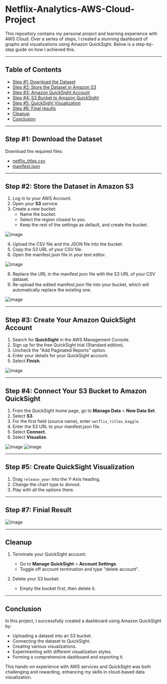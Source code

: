 # Netflix-Analytics-AWS-Cloud-Project

This repository contains my personal project and learning experience with AWS Cloud. Over a series of steps, I created a stunning dashboard of graphs and visualizations using Amazon QuickSight. Below is a step-by-step guide on how I achieved this.

---

## Table of Contents

- [Step #1: Download the Dataset](#step-1-download-the-dataset)
- [Step #2: Store the Dataset in Amazon S3](#step-2-store-the-dataset-in-amazon-s3)
- [Step #3: Amazon QuickSight Account](#step-3-create-amazon-quicksight-account)
- [Step #4: S3 Bucket to Amazon QuickSight](#step-4-connect-s3-bucket-to-amazon-quicksight)
- [Step #5: QuickSight Visualization](#step-5-create-quicksight-visualization)
- [Step #6: Final results](#step-7-final-results)
- [Cleanup](#cleanup)
- [Conclusion](#conclusion)

---

## Step #1: Download the Dataset

Download the required files:
- [netflix_titles.csv](https://github.com/DaudCloud-sudo/Netflix-Analytics-AWS-Cloud-Project/blob/main/netflix_titles.csv) 
- [manifest.json](https://github.com/DaudCloud-sudo/Netflix-Analytics-AWS-Cloud-Project/blob/main/manifest.json) 

---

## Step #2: Store the Dataset in Amazon S3

1. Log in to your AWS Account.
2. Open your **S3** service.
3. Create a new bucket:
    - Name the bucket.
    - Select the region closest to you.
    - Keep the rest of the settings as default, and create the bucket.
  
![image](https://github.com/user-attachments/assets/c477157a-666d-47e1-8874-c87880c91421)

4. Upload the CSV file and the JSON file into the bucket.
5. Copy the S3 URL of your CSV file.
6. Open the manifest.json file in your text editor.

![image](https://github.com/user-attachments/assets/b6b7cb27-702f-4071-9ce9-dbd476caed64)

8. Replace the URL in the manifest.json file with the S3 URL of your CSV dataset.
9. Re-upload the edited manifest.json file into your bucket, which will automatically replace the existing one.

![image](https://github.com/user-attachments/assets/f56bed41-086c-40a2-beb8-2e53e81a1227)

---

## Step #3: Create Your Amazon QuickSight Account

1. Search for **QuickSight** in the AWS Management Console.
2. Sign up for the free QuickSight trial (Standard edition).
3. Uncheck the "Add Paginated Reports" option.
4. Enter your details for your QuickSight account.
5. Select **Finish**.

![image](https://github.com/user-attachments/assets/cf67e0dc-86d0-47ad-aed8-f60125838fd1)

---

## Step #4: Connect Your S3 Bucket to Amazon QuickSight

1. From the QuickSight home page, go to **Manage Data** > **New Data Set**.
2. Select **S3**.
3. For the first field (source name), enter `netflix_titles_kaggle`.
4. Enter the S3 URL to your manifest.json file.
5. Select **Connect**.
6. Select **Visualize**.

![image](https://github.com/user-attachments/assets/fb0a1c09-5447-4029-b3d3-f4f4c2e8e207)
![image](https://github.com/user-attachments/assets/a84f32f0-195d-485e-9b6f-641707f1599f)

---

## Step #5: Create QuickSight Visualization

1. Drag `release_year` into the Y-Axis heading.
2. Change the chart type to donout.
3. Play with all the options there.
   
---

## Step #7: Finial Result

![image](https://github.com/user-attachments/assets/c85323e5-393a-4433-a448-e7e52ced599e)

---

## Cleanup

1. Terminate your QuickSight account:
    - Go to **Manage QuickSight** > **Account Settings**.
    - Toggle off account termination and type "delete account".
    
2. Delete your S3 bucket:
    - Empty the bucket first, then delete it.

---

## Conclusion

In this project, I successfully created a dashboard using Amazon QuickSight by:
- Uploading a dataset into an S3 bucket.
- Connecting the dataset to QuickSight.
- Creating various visualizations.
- Experimenting with different visualization styles.
- Forming a comprehensive dashboard and exporting it.

This hands-on experience with AWS services and QuickSight was both challenging and rewarding, enhancing my skills in cloud-based data visualization.

